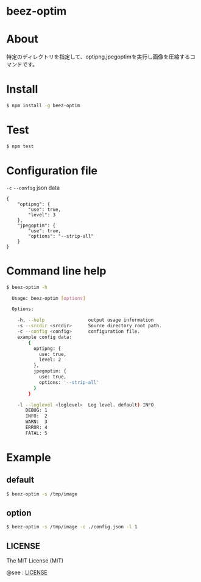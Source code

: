 beez-optim
==========

# About

特定のディレクトリを指定して、optipng,jpegoptimを実行し画像を圧縮するコマンドです。

# Install

```sh
$ npm install -g beez-optim
```

# Test

```sh
$ npm test
```

# Configuration file

`-c` `--config` json data

```
{
    "optipng": {
        "use": true,
        "level": 3
    },
    "jpegoptim": {
        "use": true,
        "options": "--strip-all"
    }
}
```

# Command line help

```sh
$ beez-optim -h

  Usage: beez-optim [options]

  Options:

    -h, --help                output usage information
    -s --srcdir <srcdir>      Source directory root path.
    -c --config <config>      configuration file.
    example config data:
        {
          optipng: {
            use: true,
            level: 2
          },
          jpegoptim: {
            use: true,
            options: '--strip-all'
          }
        }

    -l --loglevel <loglevel>  Log level. default) INFO
       DEBUG: 1
       INFO:  2
       WARN:  3
       ERROR: 4
       FATAL: 5

```

# Example

## default

```sh
$ beez-optim -s /tmp/image
```

## option

```sh
$ beez-optim -s /tmp/image -c ./config.json -l 1
```

## LICENSE

The MIT License (MIT)

@see : [LICENSE](https://raw.github.com/fkei/beez-optim/master/LICENSE)
